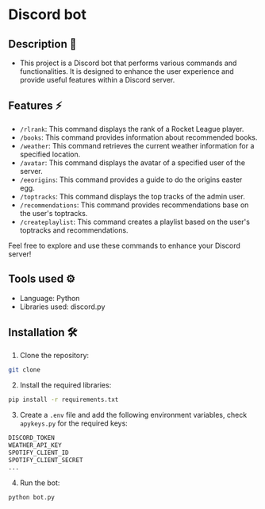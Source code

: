 # Discord bot

## Description 📄

- This project is a Discord bot that performs various commands and functionalities. It is designed to enhance the user experience and provide useful features within a Discord server.

## Features ⚡

- `/rlrank`: This command displays the rank of a Rocket League player.
- `/books`: This command provides information about recommended books.
- `/weather`: This command retrieves the current weather information for a specified location.
- `/avatar`: This command displays the avatar of a specified user of the server.
- `/eeorigins`: This command provides a guide to do the origins easter egg.
- `/toptracks`: This command displays the top tracks of the admin user.
- `/recommendations`: This command provides recommendations base on the user's toptracks.
- `/createplaylist`: This command creates a playlist based on the user's toptracks and recommendations.

Feel free to explore and use these commands to enhance your Discord server!

## Tools used ⚙️

- Language: Python
- Libraries used: discord.py

## Installation 🛠
1. Clone the repository:
```bash 
git clone
```
2. Install the required libraries:
```bash
pip install -r requirements.txt
```
3. Create a `.env` file and add the following environment variables, check `apykeys.py` for the required keys:
```bash
DISCORD_TOKEN
WEATHER_API_KEY
SPOTIFY_CLIENT_ID
SPOTIFY_CLIENT_SECRET
...
```
4. Run the bot:
```bash
python bot.py
```


